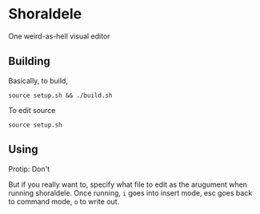 # Shoraldele

One weird-as-hell visual editor

## Building

Basically, to build,

`source setup.sh && ./build.sh`

To edit source

`source setup.sh`

## Using

Protip: Don't

But if you really want to, specify what file to edit as the arugument when running shoraldele. Once running, `i` goes into insert mode, esc goes back to command mode, `o` to write out.
